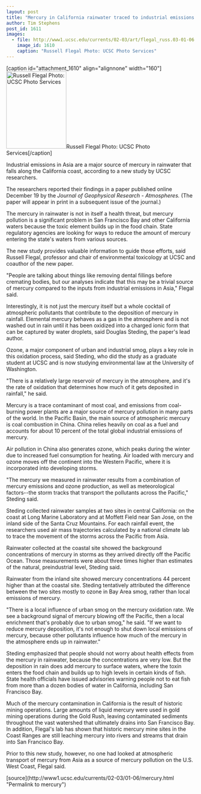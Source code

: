 ```yaml
---
layout: post
title: "Mercury in California rainwater traced to industrial emissions in Asia"
author: Tim Stephens
post_id: 1611
images:
  - file: http://www1.ucsc.edu/currents/02-03/art/flegal_russ.03-01-06.160.jpg
    image_id: 1610
    caption: "Russell Flegal Photo: UCSC Photo Services"
---
```


[caption id="attachment_1610" align="alignnone" width="160"]<a href="http://localhost/mysite/wp-content/uploads/2003/01/flegal_russ.03-01-06.160.jpg"><img class="size-full wp-image-1610" src="http://localhost/mysite/wp-content/uploads/2003/01/flegal_russ.03-01-06.160.jpg" alt="Russell Flegal Photo: UCSC Photo Services" width="160" height="205" /></a>Russell Flegal Photo: UCSC Photo Services[/caption]
<p>
  Industrial emissions in Asia are a major source of mercury in rainwater that falls along the California coast, according to a new study by UCSC researchers.
</p>
<p>
  The researchers reported their findings in a paper published online December 19 by the <i>Journal of Geophysical Research - Atmospheres.</i> (The paper will appear in print in a subsequent issue of the journal.)<br>
</p>
<p>
  The mercury in rainwater is not in itself a health threat, but mercury pollution is a significant problem in San Francisco Bay and other California waters because the toxic element builds up in the food chain. State regulatory agencies are looking for ways to reduce the amount of mercury entering the state's waters from various sources.
</p>
<p>
  The new study provides valuable information to guide those efforts, said Russell Flegal, professor and chair of environmental toxicology at UCSC and coauthor of the new paper.<br>
</p>
<p>
  "People are talking about things like removing dental fillings before cremating bodies, but our analyses indicate that this may be a trivial source of mercury compared to the inputs from industrial emissions in Asia," Flegal said.<br>
</p>
<p>
  Interestingly, it is not just the mercury itself but a whole cocktail of atmospheric pollutants that contribute to the deposition of mercury in rainfall. Elemental mercury behaves as a gas in the atmosphere and is not washed out in rain until it has been oxidized into a charged ionic form that can be captured by water droplets, said Douglas Steding, the paper's lead author.<br>
</p>
<p>
  Ozone, a major component of urban and industrial smog, plays a key role in this oxidation process, said Steding, who did the study as a graduate student at UCSC and is now studying environmental law at the University of Washington.<br>
</p>
<p>
  "There is a relatively large reservoir of mercury in the atmosphere, and it's the rate of oxidation that determines how much of it gets deposited in rainfall," he said.<br>
</p>
<p>
  Mercury is a trace contaminant of most coal, and emissions from coal-burning power plants are a major source of mercury pollution in many parts of the world. In the Pacific Basin, the main source of atmospheric mercury is coal combustion in China. China relies heavily on coal as a fuel and accounts for about 10 percent of the total global industrial emissions of mercury.<br>
</p>
<p>
  Air pollution in China also generates ozone, which peaks during the winter due to increased fuel consumption for heating. Air loaded with mercury and ozone moves off the continent into the Western Pacific, where it is incorporated into developing storms.<br>
</p>
<p>
  "The mercury we measured in rainwater results from a combination of mercury emissions and ozone production, as well as meteorological factors--the storm tracks that transport the pollutants across the Pacific," Steding said.<br>
</p>
<p>
  Steding collected rainwater samples at two sites in central California: on the coast at Long Marine Laboratory and at Moffett Field near San Jose, on the inland side of the Santa Cruz Mountains. For each rainfall event, the researchers used air mass trajectories calculated by a national climate lab to trace the movement of the storms across the Pacific from Asia.<br>
</p>
<p>
  Rainwater collected at the coastal site showed the background concentrations of mercury in storms as they arrived directly off the Pacific Ocean. Those measurements were about three times higher than estimates of the natural, preindustrial level, Steding said.<br>
</p>
<p>
  Rainwater from the inland site showed mercury concentrations 44 percent higher than at the coastal site. Steding tentatively attributed the difference between the two sites mostly to ozone in Bay Area smog, rather than local emissions of mercury.<br>
</p>
<p>
  "There is a local influence of urban smog on the mercury oxidation rate. We see a background signal of mercury blowing off the Pacific, then a local enrichment that's probably due to urban smog," he said. "If we want to reduce mercury deposition, it's not enough to shut down local emissions of mercury, because other pollutants influence how much of the mercury in the atmosphere ends up in rainwater."<br>
</p>
<p>
  Steding emphasized that people should not worry about health effects from the mercury in rainwater, because the concentrations are very low. But the deposition in rain does add mercury to surface waters, where the toxin enters the food chain and builds up to high levels in certain kinds of fish. State health officials have issued advisories warning people not to eat fish from more than a dozen bodies of water in California, including San Francisco Bay.<br>
</p>
<p>
  Much of the mercury contamination in California is the result of historic mining operations. Large amounts of liquid mercury were used in gold mining operations during the Gold Rush, leaving contaminated sediments throughout the vast watershed that ultimately drains into San Francisco Bay. In addition, Flegal's lab has shown that historic mercury mine sites in the Coast Ranges are still leaching mercury into rivers and streams that drain into San Francisco Bay.<br>
</p>
<p>
  Prior to this new study, however, no one had looked at atmospheric transport of mercury from Asia as a source of mercury pollution on the U.S. West Coast, Flegal said.<br>
</p>
[source](http://www1.ucsc.edu/currents/02-03/01-06/mercury.html "Permalink to mercury")

